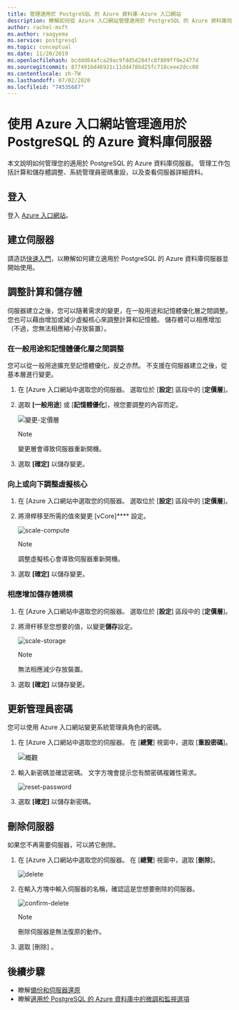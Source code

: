 ```yaml
---
title: 管理適用於 PostgreSQL 的 Azure 資料庫-Azure 入口網站
description: 瞭解如何從 Azure 入口網站管理適用於 PostgreSQL 的 Azure 資料庫伺服器。
author: rachel-msft
ms.author: raagyema
ms.service: postgresql
ms.topic: conceptual
ms.date: 11/20/2019
ms.openlocfilehash: bcddd64afca29ac9fdd5d284fc8f809ff9e2477d
ms.sourcegitcommit: 877491bd46921c11dd478bd25fc718ceee2dcc08
ms.contentlocale: zh-TW
ms.lasthandoff: 07/02/2020
ms.locfileid: "74535687"
---
```

# <a name="manage-an-azure-database-for-postgresql-server-using-the-azure-portal"></a>使用 Azure 入口網站管理適用於 PostgreSQL 的 Azure 資料庫伺服器
本文說明如何管理您的適用於 PostgreSQL 的 Azure 資料庫伺服器。 管理工作包括計算和儲存體調整、系統管理員密碼重設，以及查看伺服器詳細資料。

## <a name="sign-in"></a>登入
登入 [Azure 入口網站](https://portal.azure.com)。

## <a name="create-a-server"></a>建立伺服器
請造訪[快速入門](quickstart-create-server-database-portal.md)，以瞭解如何建立適用於 PostgreSQL 的 Azure 資料庫伺服器並開始使用。

## <a name="scale-compute-and-storage"></a>調整計算和儲存體

伺服器建立之後，您可以隨著需求的變更，在一般用途和記憶體優化層之間調整。 您也可以藉由增加或減少虛擬核心來調整計算和記憶體。 儲存體可以相應增加（不過，您無法相應縮小存放裝置）。

### <a name="scale-between-general-purpose-and-memory-optimized-tiers"></a>在一般用途和記憶體優化層之間調整

您可以從一般用途擴充至記憶體優化，反之亦然。 不支援在伺服器建立之後，從基本層進行變更。 

1. 在 [Azure 入口網站中選取您的伺服器。 選取位於 [**設定**] 區段中的 [**定價層**]。

2. 選取 **[一般用途**] 或 [**記憶體優化**]，視您要調整的內容而定。 

    ![變更-定價層](./media/howto-create-manage-server-portal/change-pricing-tier.png)

    > [!NOTE]
    > 變更層會導致伺服器重新開機。

4. 選取 **[確定]** 以儲存變更。


### <a name="scale-vcores-up-or-down"></a>向上或向下調整虛擬核心

1. 在 [Azure 入口網站中選取您的伺服器。 選取位於 [**設定**] 區段中的 [**定價層**]。

2. 將滑桿移至所需的值來變更 [vCore]**** 設定。

    ![scale-compute](./media/howto-create-manage-server-portal/scaling-compute.png)

    > [!NOTE]
    > 調整虛擬核心會導致伺服器重新開機。

3. 選取 **[確定]** 以儲存變更。


### <a name="scale-storage-up"></a>相應增加儲存體規模

1. 在 [Azure 入口網站中選取您的伺服器。 選取位於 [**設定**] 區段中的 [**定價層**]。

2. 將滑杆移至您想要的值，以變更**儲存**設定。

    ![scale-storage](./media/howto-create-manage-server-portal/scaling-storage.png)

    > [!NOTE]
    > 無法相應減少存放裝置。

3. 選取 **[確定]** 以儲存變更。


## <a name="update-admin-password"></a>更新管理員密碼
您可以使用 Azure 入口網站變更系統管理員角色的密碼。

1. 在 [Azure 入口網站中選取您的伺服器。 在 [**總覽**] 視窗中，選取 [**重設密碼**]。

   ![概觀](./media/howto-create-manage-server-portal/overview-reset-password.png)

2. 輸入新密碼並確認密碼。 文字方塊會提示您有關密碼複雜性需求。

   ![reset-password](./media/howto-create-manage-server-portal/reset-password.png)

3. 選取 **[確定]** 以儲存新密碼。


## <a name="delete-a-server"></a>刪除伺服器

如果您不再需要伺服器，可以將它刪除。 

1. 在 [Azure 入口網站中選取您的伺服器。 在 [**總覽**] 視窗中，選取 [**刪除**]。

    ![delete](./media/howto-create-manage-server-portal/overview-delete.png)

2. 在輸入方塊中輸入伺服器的名稱，確認這是您想要刪除的伺服器。

    ![confirm-delete](./media/howto-create-manage-server-portal/confirm-delete.png)

    > [!NOTE]
    > 刪除伺服器是無法復原的動作。

3. 選取 [刪除] 。


## <a name="next-steps"></a>後續步驟
- 瞭解[備份和伺服器還原](howto-restore-server-portal.md)
- 瞭解[適用於 PostgreSQL 的 Azure 資料庫中的微調和監視選項](concepts-monitoring.md)

